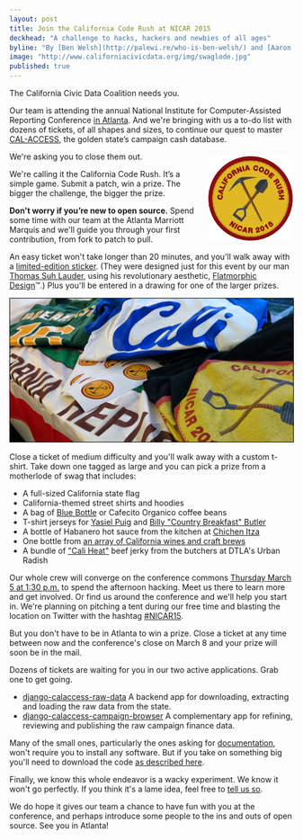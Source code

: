 ```yaml
---
layout: post
title: Join the California Code Rush at NICAR 2015
deckhead: "A challenge to hacks, hackers and newbies of all ages"
byline: "By [Ben Welsh](http://palewi.re/who-is-ben-welsh/) and [Aaron Williams](http://aboutaaron.com/)"
image: "http://www.californiacivicdata.org/img/swaglode.jpg"
published: true
---
```


The California Civic Data Coalition needs you.

Our team is attending the annual National Institute for Computer-Assisted Reporting Conference [in Atlanta](http://ire.org/events-and-training/event/1494/). And we're bringing with us a to-do list with dozens of tickets, of all shapes and sizes, to continue our quest to master [CAL-ACCESS](/2014/09/24/hello-world/), the golden state’s campaign cash database.

<img src="/img/coderush.png" height="150" style="margin: 8px 0 0 10px; float:right;">

We're asking you to close them out.

We're calling it the California Code Rush. It’s a simple game. Submit a patch, win a prize. The bigger the challenge, the bigger the prize.

**Don't worry if you’re new to open source.** Spend some time with our team at the Atlanta Marriott Marquis and we'll guide you through your first contribution, from fork to patch to pull.

An easy ticket won't take longer than 20 minutes, and you'll walk away with a [limited-edition sticker](/img/coderush.png). (They were designed just for this event by our man [Thomas Suh Lauder](https://twitter.com/thomas06037), using his revolutionary aesthetic, [Flatmorphic Design](https://www.youtube.com/watch?v=dQw4w9WgXcQ)™.) Plus you'll be entered in a drawing for one of the larger prizes.

<img src="/img/swaglode.jpg" style="border: 1px solid black;">

Close a ticket of medium difficulty and you'll walk away with a custom t-shirt. Take down one tagged as large and you can pick a prize from a motherlode of swag that includes:

* A full-sized California state flag
* California-themed street shirts and hoodies
* A bag of [Blue Bottle](https://bluebottlecoffee.com/) or Cafecito Organico coffee beans
* T-shirt jerseys for [Yasiel Puig](https://www.youtube.com/watch?v=lHQ7FwJQtN8) and [Billy "Country Breakfast" Butler](http://mlbfancave.mlb.com/fancave/blog/article.jsp?content=article&content_id=97702752)
* A bottle of Habanero hot sauce from the kitchen at [Chichen Itza](http://www.yelp.com/biz/chichen-itza-restaurant-los-angeles)
* One bottle from [an array of California wines and craft brews](https://twitter.com/aboutaaron/status/572606754447486977) 
* A bundle of ["Cali Heat"](https://www.facebook.com/UrbanRadish/photos/a.543224689066101.1073741831.210765495645357/580415545347015/?type=1&permPage=1) beef jerky from the butchers at DTLA's Urban Radish

Our whole crew will converge on the conference commons [Thursday March 5 at 1:30 p.m.](http://ire.org/events-and-training/event/1494/1829/) to spend the afternoon hacking. Meet us there to learn more and get involved. Or find us around the conference and we'll help you start in. We're planning on pitching a tent during our free time and blasting the location on Twitter with the hashtag [#NICAR15](https://twitter.com/search?f=realtime&q=%23NICAR15&src=tyah).

But you don't have to be in Atlanta to win a prize. Close a ticket at any time between now and the conference's close on March 8 and your prize will soon be in the mail.

Dozens of tickets are waiting for you in our two active applications. Grab one to get going.

* [django-calaccess-raw-data](https://github.com/california-civic-data-coalition/django-calaccess-raw-data/issues) A backend app for downloading, extracting and loading the raw data from the state.
* [django-calaccess-campaign-browser](https://github.com/california-civic-data-coalition/django-calaccess-campaign-browser/issues) A complementary app for refining, reviewing and publishing the raw campaign finance data.

Many of the small ones, particularly the ones asking for [documentation](https://github.com/california-civic-data-coalition/django-calaccess-campaign-browser/issues?q=is%3Aopen+is%3Aissue+label%3Adocumentation), won't require you to install any software. But if you take on something big you'll need to download the code [as described here](http://django-calaccess-campaign-browser.californiacivicdata.org/en/latest/howtocontribute.html).

Finally, we know this whole endeavor is a wacky experiment.  We know it won't go perfectly. If you think it's a lame idea, feel free to <a href="mailto:ben.welsh@gmail.com">tell us so</a>.

We do hope it gives our team a chance to have fun with you at the conference, and perhaps introduce some people to the ins and outs of open source. See you in Atlanta!
